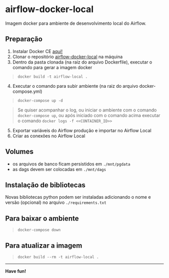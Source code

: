 # airflow-docker-local

Imagem docker para ambiente de desenvolvimento local do Airflow.

## Preparação

1. Instalar Docker CE [aqui!](https://docs.docker.com/get-docker/)
2. Clonar o repositório [airflow-docker-local](https://git.economia.gov.br/seges-cginf/airflow-docker-local) na máquina
3. Dentro da pasta clonada (na raiz do arquivo Dockerfile), executar o comando para gerar a imagem docker
> ```docker build -t airflow-local .```
4. Executar o comando para subir ambiente (na raiz do arquivo docker-compose.yml)
> ```docker-compose up -d```

> Se quiser acompanhar o log, ou iniciar o ambiente com o comando ```docker-compose up```, ou após iniciado com o comando acima executar o comando ```docker logs -f <<CONTAINER_ID>>```

5. Exportar variáveis do Airflow produção e importar no Airflow Local
6. Criar as conexões no Airflow Local

## Volumes

* os arquivos de banco ficam persistidos em ```./mnt/pgdata```
* as dags devem ser colocadas em ```./mnt/dags```

## Instalação de bibliotecas

Novas bibliotecas python podem ser instaladas adicionando o nome e versão (opcional) no arquivo ```./requirements.txt```

## Para baixar o ambiente

> ```docker-compose down```

## Para atualizar a imagem

> ```docker build --rm -t airflow-local .```

---
**Have fun!**

